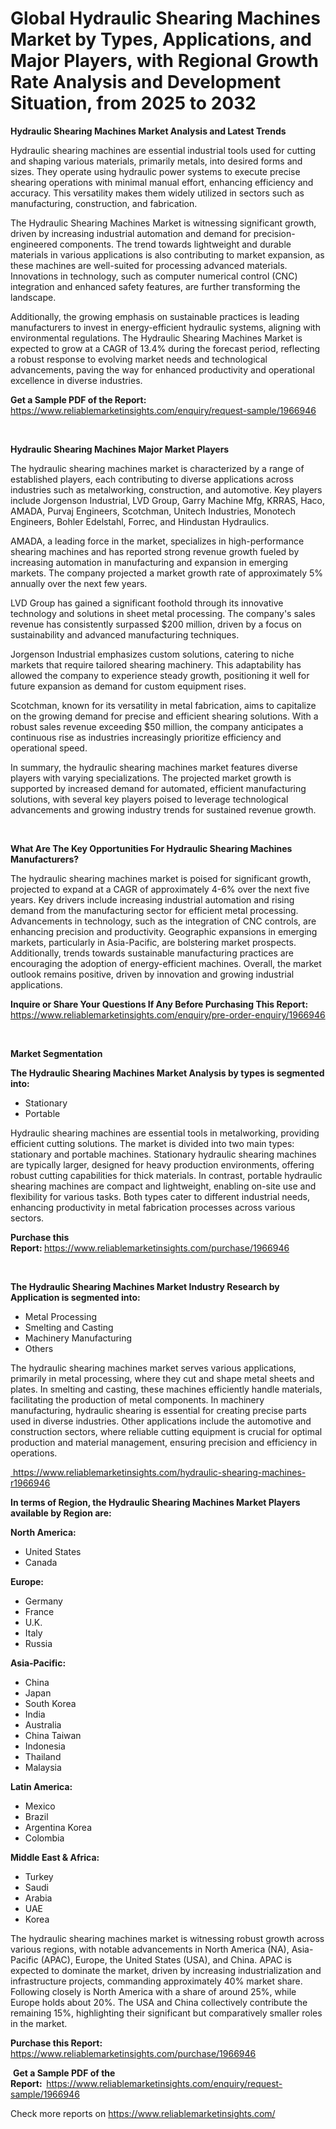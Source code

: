 <p><h1>Global Hydraulic Shearing Machines Market by Types, Applications, and Major Players, with Regional Growth Rate Analysis and Development Situation, from 2025 to 2032</h1></p><p><strong>Hydraulic Shearing Machines Market Analysis and Latest Trends</strong></p>
<p><p>Hydraulic shearing machines are essential industrial tools used for cutting and shaping various materials, primarily metals, into desired forms and sizes. They operate using hydraulic power systems to execute precise shearing operations with minimal manual effort, enhancing efficiency and accuracy. This versatility makes them widely utilized in sectors such as manufacturing, construction, and fabrication.</p><p>The Hydraulic Shearing Machines Market is witnessing significant growth, driven by increasing industrial automation and demand for precision-engineered components. The trend towards lightweight and durable materials in various applications is also contributing to market expansion, as these machines are well-suited for processing advanced materials. Innovations in technology, such as computer numerical control (CNC) integration and enhanced safety features, are further transforming the landscape.</p><p>Additionally, the growing emphasis on sustainable practices is leading manufacturers to invest in energy-efficient hydraulic systems, aligning with environmental regulations. The Hydraulic Shearing Machines Market is expected to grow at a CAGR of 13.4% during the forecast period, reflecting a robust response to evolving market needs and technological advancements, paving the way for enhanced productivity and operational excellence in diverse industries.</p></p>
<p><strong>Get a Sample PDF of the Report:&nbsp;</strong> <a href="https://www.reliablemarketinsights.com/enquiry/request-sample/1966946?utm_campaign=2802&utm_medium=2&utm_source=Github&utm_content=ia&utm_term=11042025&utm_id=hydraulic-shearing-machines">https://www.reliablemarketinsights.com/enquiry/request-sample/1966946</a></p>
<p>&nbsp;</p>
<p><strong>Hydraulic Shearing Machines Major Market Players</strong></p>
<p><p>The hydraulic shearing machines market is characterized by a range of established players, each contributing to diverse applications across industries such as metalworking, construction, and automotive. Key players include Jorgenson Industrial, LVD Group, Garry Machine Mfg, KRRAS, Haco, AMADA, Purvaj Engineers, Scotchman, Unitech Industries, Monotech Engineers, Bohler Edelstahl, Forrec, and Hindustan Hydraulics.</p><p>AMADA, a leading force in the market, specializes in high-performance shearing machines and has reported strong revenue growth fueled by increasing automation in manufacturing and expansion in emerging markets. The company projected a market growth rate of approximately 5% annually over the next few years.</p><p>LVD Group has gained a significant foothold through its innovative technology and solutions in sheet metal processing. The company's sales revenue has consistently surpassed $200 million, driven by a focus on sustainability and advanced manufacturing techniques.</p><p>Jorgenson Industrial emphasizes custom solutions, catering to niche markets that require tailored shearing machinery. This adaptability has allowed the company to experience steady growth, positioning it well for future expansion as demand for custom equipment rises.</p><p>Scotchman, known for its versatility in metal fabrication, aims to capitalize on the growing demand for precise and efficient shearing solutions. With a robust sales revenue exceeding $50 million, the company anticipates a continuous rise as industries increasingly prioritize efficiency and operational speed.</p><p>In summary, the hydraulic shearing machines market features diverse players with varying specializations. The projected market growth is supported by increased demand for automated, efficient manufacturing solutions, with several key players poised to leverage technological advancements and growing industry trends for sustained revenue growth.</p></p>
<p>&nbsp;</p>
<p><strong>What Are The Key Opportunities For Hydraulic Shearing Machines Manufacturers?</strong></p>
<p><p>The hydraulic shearing machines market is poised for significant growth, projected to expand at a CAGR of approximately 4-6% over the next five years. Key drivers include increasing industrial automation and rising demand from the manufacturing sector for efficient metal processing. Advancements in technology, such as the integration of CNC controls, are enhancing precision and productivity. Geographic expansions in emerging markets, particularly in Asia-Pacific, are bolstering market prospects. Additionally, trends towards sustainable manufacturing practices are encouraging the adoption of energy-efficient machines. Overall, the market outlook remains positive, driven by innovation and growing industrial applications.</p></p>
<p><strong>Inquire or Share Your Questions If Any Before Purchasing This Report:</strong> <a href="https://www.reliablemarketinsights.com/enquiry/pre-order-enquiry/1966946?utm_campaign=2802&utm_medium=2&utm_source=Github&utm_content=ia&utm_term=11042025&utm_id=hydraulic-shearing-machines">https://www.reliablemarketinsights.com/enquiry/pre-order-enquiry/1966946</a></p>
<p>&nbsp;</p>
<p><strong>Market Segmentation</strong></p>
<p><strong>The Hydraulic Shearing Machines Market Analysis by types is segmented into:</strong></p>
<p><ul><li>Stationary</li><li>Portable</li></ul></p>
<p><p>Hydraulic shearing machines are essential tools in metalworking, providing efficient cutting solutions. The market is divided into two main types: stationary and portable machines. Stationary hydraulic shearing machines are typically larger, designed for heavy production environments, offering robust cutting capabilities for thick materials. In contrast, portable hydraulic shearing machines are compact and lightweight, enabling on-site use and flexibility for various tasks. Both types cater to different industrial needs, enhancing productivity in metal fabrication processes across various sectors.</p></p>
<p><strong>Purchase this Report:&nbsp;</strong><a href="https://www.reliablemarketinsights.com/purchase/1966946?utm_campaign=2802&utm_medium=2&utm_source=Github&utm_content=ia&utm_term=11042025&utm_id=hydraulic-shearing-machines">https://www.reliablemarketinsights.com/purchase/1966946</a></p>
<p>&nbsp;</p>
<p><strong>The Hydraulic Shearing Machines Market Industry Research by Application is segmented into:</strong></p>
<p><ul><li>Metal Processing</li><li>Smelting and Casting</li><li>Machinery Manufacturing</li><li>Others</li></ul></p>
<p><p>The hydraulic shearing machines market serves various applications, primarily in metal processing, where they cut and shape metal sheets and plates. In smelting and casting, these machines efficiently handle materials, facilitating the production of metal components. In machinery manufacturing, hydraulic shearing is essential for creating precise parts used in diverse industries. Other applications include the automotive and construction sectors, where reliable cutting equipment is crucial for optimal production and material management, ensuring precision and efficiency in operations.</p></p>
<p><a href="https://www.reliablemarketinsights.com/hydraulic-shearing-machines-r1966946?utm_campaign=2802&utm_medium=2&utm_source=Github&utm_content=ia&utm_term=11042025&utm_id=hydraulic-shearing-machines">&nbsp;https://www.reliablemarketinsights.com/hydraulic-shearing-machines-r1966946</a></p>
<p><strong>In terms of Region, the Hydraulic Shearing Machines Market Players available by Region are:</strong></p>
<p>
    <p> <strong> North America: </strong>
        <ul>
            <li>United States</li>
            <li>Canada</li>
        </ul>
        </p> 
    <p> <strong> Europe: </strong>
        <ul>
            <li>Germany</li>
            <li>France</li>
            <li>U.K.</li>
            <li>Italy</li>
            <li>Russia</li>
        </ul>
        </p> 
    <p> <strong> Asia-Pacific: </strong>
        <ul>
            <li>China</li>
            <li>Japan</li>
            <li>South Korea</li>
            <li>India</li>
            <li>Australia</li>
            <li>China Taiwan</li>
            <li>Indonesia</li>
            <li>Thailand</li>
            <li>Malaysia</li>
        </ul>
        </p> 
    <p> <strong> Latin America: </strong>
        <ul>
            <li>Mexico</li>
            <li>Brazil</li>
            <li>Argentina Korea</li>
            <li>Colombia</li>
        </ul>
        </p> 
    <p> <strong> Middle East & Africa: </strong>
        <ul>
            <li>Turkey</li>
            <li>Saudi</li>
            <li>Arabia</li>
            <li>UAE</li>
            <li>Korea</li>
        </ul>
    </p>
    </p>
<p><p>The hydraulic shearing machines market is witnessing robust growth across various regions, with notable advancements in North America (NA), Asia-Pacific (APAC), Europe, the United States (USA), and China. APAC is expected to dominate the market, driven by increasing industrialization and infrastructure projects, commanding approximately 40% market share. Following closely is North America with a share of around 25%, while Europe holds about 20%. The USA and China collectively contribute the remaining 15%, highlighting their significant but comparatively smaller roles in the market.</p></p>
<p><strong>Purchase this Report: </strong><a href="https://www.reliablemarketinsights.com/purchase/1966946?utm_campaign=2802&utm_medium=2&utm_source=Github&utm_content=ia&utm_term=11042025&utm_id=hydraulic-shearing-machines">https://www.reliablemarketinsights.com/purchase/1966946</a></p>
<p>&nbsp;<strong>Get a Sample PDF of the Report:&nbsp;&nbsp;</strong><a href="https://www.reliablemarketinsights.com/enquiry/request-sample/1966946?utm_campaign=2802&utm_medium=2&utm_source=Github&utm_content=ia&utm_term=11042025&utm_id=hydraulic-shearing-machines">https://www.reliablemarketinsights.com/enquiry/request-sample/1966946</a></p>
<p><strong></strong></p>
<p>Check more reports on <a href="https://www.reliablemarketinsights.com/?utm_campaign=2802&utm_medium=2&utm_source=Github&utm_content=ia&utm_term=11042025&utm_id=hydraulic-shearing-machines">https://www.reliablemarketinsights.com/</a></p>